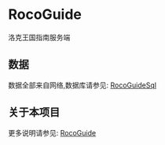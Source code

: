 # RocoGuide
 洛克王国指南服务端

## 数据
数据全部来自网络,数据库请参见: [RocoGuideSql](https://github.com/taxeric/RocoGuideSql)

## 关于本项目
更多说明请参见: [RocoGuide](https://gitee.com/lanier/roco-guide)
